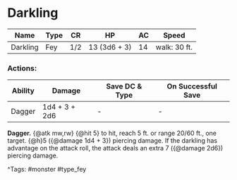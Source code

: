# Darkling

| Name | Type | CR | HP | AC | Speed |
|------|------|----|----|----|-------|
| Darkling | Fey | 1/2 | 13 (3d6 + 3) | 14 | walk: 30 ft. |

### Actions:

| Ability | Damage | Save DC & Type | On Successful Save |
|---------|--------|----------------|--------------------|
| Dagger | 1d4 + 3 + 2d6 | - | - |


**Dagger.** {@atk mw,rw} {@hit 5} to hit, reach 5 ft. or range 20/60 ft., one target. {@h}5 ({@damage 1d4 + 3}) piercing damage. If the darkling has advantage on the attack roll, the attack deals an extra 7 ({@damage 2d6}) piercing damage.

^Tags: #monster #type_fey